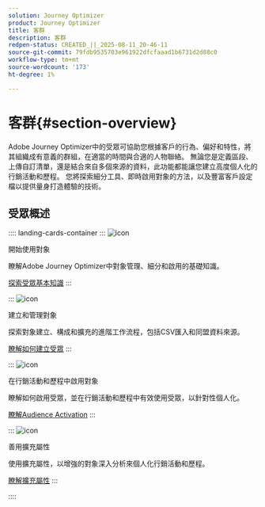 ```yaml
---
solution: Journey Optimizer
product: Journey Optimizer
title: 客群
description: 客群
redpen-status: CREATED_||_2025-08-11_20-46-11
source-git-commit: 79fdb9535703e961922dfcfaaad1b6731d2d88c0
workflow-type: tm+mt
source-wordcount: '173'
ht-degree: 1%

---
```



# 客群{#section-overview}

Adobe Journey Optimizer中的受眾可協助您根據客戶的行為、偏好和特性，將其組織成有意義的群組，在適當的時間與合適的人物聯絡。 無論您是定義區段、上傳自訂清單，還是結合來自多個來源的資料，此功能都能讓您建立高度個人化的行銷活動和歷程。 您將探索細分工具、即時啟用對象的方法，以及豐富客戶設定檔以提供量身打造體驗的技術。

## 受眾概述

:::: landing-cards-container
:::
![icon](https://cdn.experienceleague.adobe.com/icons/circle-play.svg)

開始使用對象

瞭解Adobe Journey Optimizer中對象管理、細分和啟用的基礎知識。

[探索受眾基本知識](../using/audience/about-audiences.md)
:::

:::
![icon](https://cdn.experienceleague.adobe.com/icons/list-check.svg)

建立和管理對象

探索對象建立、構成和擴充的進階工作流程，包括CSV匯入和同盟資料來源。

[瞭解如何建立受眾](create-landing-page.md)
:::

:::
![icon](https://cdn.experienceleague.adobe.com/icons/bullseye.svg)

在行銷活動和歷程中啟用對象

瞭解如何啟用受眾，並在行銷活動和歷程中有效使用受眾，以針對性個人化。

[瞭解Audience Activation](../using/audience/target-audiences.md)
:::

:::
![icon](https://cdn.experienceleague.adobe.com/icons/puzzle-piece.svg)

善用擴充屬性

使用擴充屬性，以增強的對象深入分析來個人化行銷活動和歷程。

[瞭解擴充屬性](../using/audience/enrichment-attributes.md)
:::

::::
